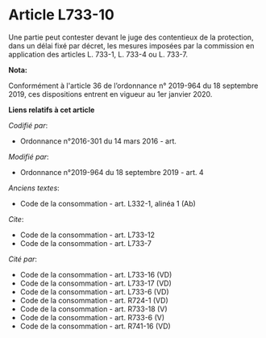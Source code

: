 # Article L733-10

Une partie peut contester devant le juge des contentieux de la protection, dans un délai fixé par décret, les mesures
imposées par la commission en application des articles L. 733-1, L. 733-4 ou L. 733-7.

**Nota:**

Conformément à l'article 36 de l’ordonnance n° 2019-964 du 18 septembre 2019, ces dispositions entrent en vigueur au 1er
janvier 2020.

**Liens relatifs à cet article**

_Codifié par_:

  - Ordonnance n°2016-301 du 14 mars 2016 - art.

_Modifié par_:

  - Ordonnance n°2019-964 du 18 septembre 2019 - art. 4

_Anciens textes_:

  - Code de la consommation - art. L332-1, alinéa 1 (Ab)

_Cite_:

  - Code de la consommation - art. L733-12
  - Code de la consommation - art. L733-7

_Cité par_:

  - Code de la consommation - art. L733-16 (VD)
  - Code de la consommation - art. L733-17 (VD)
  - Code de la consommation - art. L733-6 (VD)
  - Code de la consommation - art. R724-1 (VD)
  - Code de la consommation - art. R733-18 (V)
  - Code de la consommation - art. R733-6 (V)
  - Code de la consommation - art. R741-16 (VD)
